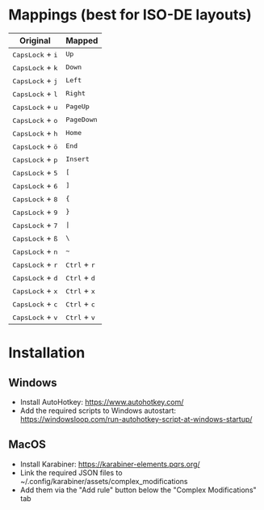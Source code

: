 # Mappings (best for ISO-DE layouts)

|Original|Mapped|
|-|-|
|<kbd>CapsLock</kbd> + <kbd>i</kbd>|<kbd>Up</kbd>|
|<kbd>CapsLock</kbd> + <kbd>k</kbd>|<kbd>Down</kbd>|
|<kbd>CapsLock</kbd> + <kbd>j</kbd>|<kbd>Left</kbd>|
|<kbd>CapsLock</kbd> + <kbd>l</kbd>|<kbd>Right</kbd>|
|<kbd>CapsLock</kbd> + <kbd>u</kbd>|<kbd>PageUp</kbd>|
|<kbd>CapsLock</kbd> + <kbd>o</kbd>|<kbd>PageDown</kbd>|
|<kbd>CapsLock</kbd> + <kbd>h</kbd>|<kbd>Home</kbd>|
|<kbd>CapsLock</kbd> + <kbd>ö</kbd>|<kbd>End</kbd>|
|<kbd>CapsLock</kbd> + <kbd>p</kbd>|<kbd>Insert</kbd>|
|<kbd>CapsLock</kbd> + <kbd>5</kbd>|<kbd>[</kbd>|
|<kbd>CapsLock</kbd> + <kbd>6</kbd>|<kbd>]</kbd>|
|<kbd>CapsLock</kbd> + <kbd>8</kbd>|<kbd>{</kbd>|
|<kbd>CapsLock</kbd> + <kbd>9</kbd>|<kbd>}</kbd>|
|<kbd>CapsLock</kbd> + <kbd>7</kbd>|<kbd>&vert;</kbd>|
|<kbd>CapsLock</kbd> + <kbd>ß</kbd>|<kbd>\\</kbd>|
|<kbd>CapsLock</kbd> + <kbd>n</kbd>|<kbd>~</kbd>|
|<kbd>CapsLock</kbd> + <kbd>r</kbd>|<kbd>Ctrl</kbd> + <kbd>r</kbd>|
|<kbd>CapsLock</kbd> + <kbd>d</kbd>|<kbd>Ctrl</kbd> + <kbd>d</kbd>|
|<kbd>CapsLock</kbd> + <kbd>x</kbd>|<kbd>Ctrl</kbd> + <kbd>x</kbd>|
|<kbd>CapsLock</kbd> + <kbd>c</kbd>|<kbd>Ctrl</kbd> + <kbd>c</kbd>|
|<kbd>CapsLock</kbd> + <kbd>v</kbd>|<kbd>Ctrl</kbd> + <kbd>v</kbd>|

# Installation

## Windows

* Install AutoHotkey: https://www.autohotkey.com/
* Add the required scripts to Windows autostart: https://windowsloop.com/run-autohotkey-script-at-windows-startup/

## MacOS

* Install Karabiner: https://karabiner-elements.pqrs.org/
* Link the required JSON files to ~/.config/karabiner/assets/complex_modifications
* Add them via the "Add rule" button below the "Complex Modifications" tab
